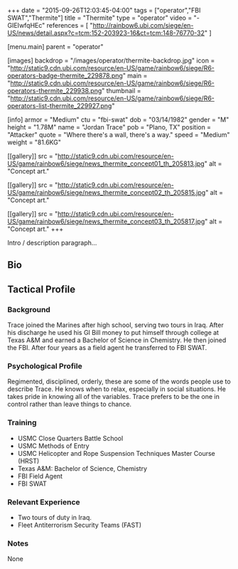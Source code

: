 +++
date = "2015-09-26T12:03:45-04:00"
tags = ["operator","FBI SWAT","Thermite"]
title = "Thermite"
type = "operator"
video = "-GIEIwfqHEc"
references = [
  "http://rainbow6.ubi.com/siege/en-US/news/detail.aspx?c=tcm:152-203923-16&ct=tcm:148-76770-32"
]

[menu.main]
  parent = "operator"

[images]
  backdrop = "/images/operator/thermite-backdrop.jpg"
  icon = "http://static9.cdn.ubi.com/resource/en-US/game/rainbow6/siege/R6-operators-badge-thermite_229878.png"
  main = "http://static9.cdn.ubi.com/resource/en-US/game/rainbow6/siege/R6-operators-thermite_229938.png"
  thumbnail = "http://static9.cdn.ubi.com/resource/en-US/game/rainbow6/siege/R6-operators-list-thermite_229927.png"

[info]
  armor = "Medium"
  ctu = "fbi-swat"
  dob = "03/14/1982"
  gender = "M"
  height = "1.78M"
  name = "Jordan Trace"
  pob = "Plano, TX"
  position = "Attacker"
  quote = "Where there's a wall, there's a way."
  speed = "Medium"
  weight = "81.6KG"

[[gallery]]
  src = "http://static9.cdn.ubi.com/resource/en-US/game/rainbow6/siege/news_thermite_concept01_th_205813.jpg"
  alt = "Concept art."

[[gallery]]
  src = "http://static9.cdn.ubi.com/resource/en-US/game/rainbow6/siege/news_thermite_concept02_th_205815.jpg"
  alt = "Concept art."

[[gallery]]
  src = "http://static9.cdn.ubi.com/resource/en-US/game/rainbow6/siege/news_thermite_concept03_th_205817.jpg"
  alt = "Concept art."
+++

Intro / description paragraph...<!--more-->

## Bio

## Tactical Profile

### Background

Trace joined the Marines after high school, serving two tours in Iraq. After his discharge he used his GI Bill money to put himself through college at Texas A&M and earned a Bachelor of Science in Chemistry. He then joined the FBI. After four years as a field agent he transferred to FBI SWAT.

### Psychological Profile

Regimented, disciplined, orderly, these are some of the words people use to describe Trace. He knows when to relax, especially in social situations. He takes pride in knowing all of the variables. Trace prefers to be the one in control rather than leave things to chance.

### Training

* USMC Close Quarters Battle School
* USMC Methods of Entry
* USMC Helicopter and Rope Suspension Techniques Master Course (HRST)
* Texas A&M: Bachelor of Science, Chemistry
* FBI Field Agent
* FBI SWAT

### Relevant Experience

* Two tours of duty in Iraq.
* Fleet Antiterrorism Security Teams (FAST)

### Notes

None
